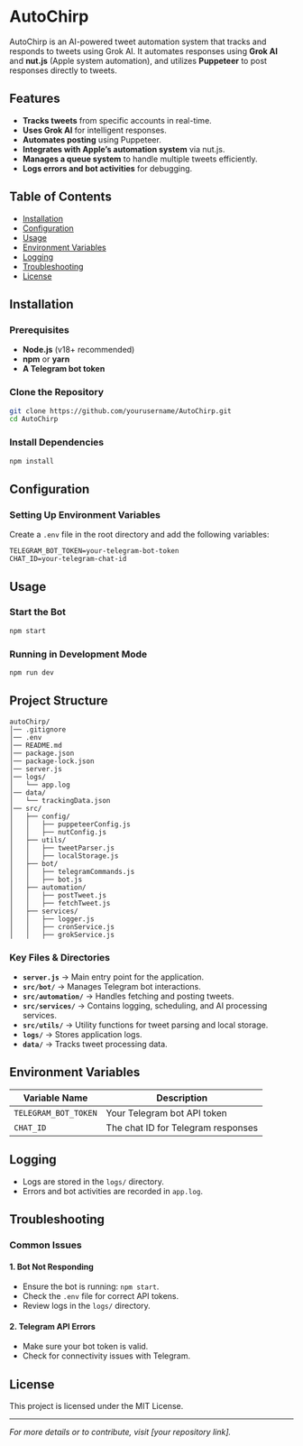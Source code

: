 # AutoChirp

AutoChirp is an AI-powered tweet automation system that tracks and responds to tweets using Grok AI. It automates responses using **Grok AI** and **nut.js** (Apple system automation), and utilizes **Puppeteer** to post responses directly to tweets.

## Features
- **Tracks tweets** from specific accounts in real-time.
- **Uses Grok AI** for intelligent responses.
- **Automates posting** using Puppeteer.
- **Integrates with Apple’s automation system** via nut.js.
- **Manages a queue system** to handle multiple tweets efficiently.
- **Logs errors and bot activities** for debugging.

## Table of Contents
- [Installation](#installation)
- [Configuration](#configuration)
- [Usage](#usage)
- [Environment Variables](#environment-variables)
- [Logging](#logging)
- [Troubleshooting](#troubleshooting)
- [License](#license)

## Installation

### Prerequisites
- **Node.js** (v18+ recommended)
- **npm** or **yarn**
- **A Telegram bot token**

### Clone the Repository
```bash
git clone https://github.com/yourusername/AutoChirp.git
cd AutoChirp
```

### Install Dependencies
```bash
npm install
```

## Configuration

### Setting Up Environment Variables
Create a `.env` file in the root directory and add the following variables:
```env
TELEGRAM_BOT_TOKEN=your-telegram-bot-token
CHAT_ID=your-telegram-chat-id
```

## Usage

### Start the Bot
```bash
npm start
```

### Running in Development Mode
```bash
npm run dev
```

## Project Structure

```
autoChirp/
│── .gitignore
│── .env
│── README.md
│── package.json
│── package-lock.json
│── server.js
│── logs/
│   └── app.log
│── data/
│   └── trackingData.json
│── src/
│   ├── config/
│   │   ├── puppeteerConfig.js
│   │   ├── nutConfig.js
│   ├── utils/
│   │   ├── tweetParser.js
│   │   ├── localStorage.js
│   ├── bot/
│   │   ├── telegramCommands.js
│   │   ├── bot.js
│   ├── automation/
│   │   ├── postTweet.js
│   │   ├── fetchTweet.js
│   ├── services/
│   │   ├── logger.js
│   │   ├── cronService.js
│   │   ├── grokService.js
```

### Key Files & Directories
- **`server.js`** → Main entry point for the application.
- **`src/bot/`** → Manages Telegram bot interactions.
- **`src/automation/`** → Handles fetching and posting tweets.
- **`src/services/`** → Contains logging, scheduling, and AI processing services.
- **`src/utils/`** → Utility functions for tweet parsing and local storage.
- **`logs/`** → Stores application logs.
- **`data/`** → Tracks tweet processing data.

## Environment Variables

| Variable Name       | Description                         |
|---------------------|-------------------------------------|
| `TELEGRAM_BOT_TOKEN` | Your Telegram bot API token       |
| `CHAT_ID`          | The chat ID for Telegram responses |

## Logging
- Logs are stored in the `logs/` directory.
- Errors and bot activities are recorded in `app.log`.

## Troubleshooting

### Common Issues

#### 1. **Bot Not Responding**
- Ensure the bot is running: `npm start`.
- Check the `.env` file for correct API tokens.
- Review logs in the `logs/` directory.

#### 2. **Telegram API Errors**
- Make sure your bot token is valid.
- Check for connectivity issues with Telegram.

## License
This project is licensed under the MIT License.

---

*For more details or to contribute, visit [your repository link].*
